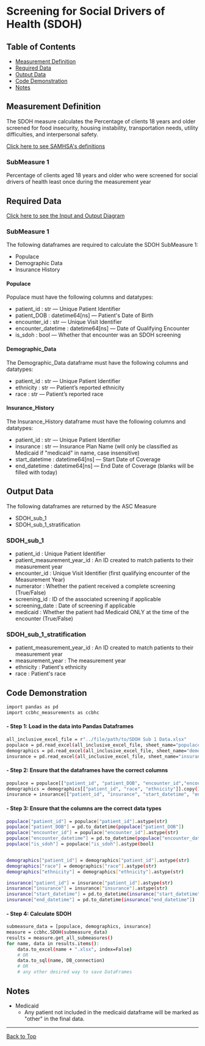 # Screening for Social Drivers of Health (SDOH)

## Table of Contents

- [Measurement Definition](#measurement-definition)  
- [Required Data](#required-data)  
- [Output Data](#output-data)  
- [Code Demonstration](#code-demonstration)  
- [Notes](#notes)

## Measurement Definition

The SDOH measure calculates the Percentage of clients 18 years and older screened for food insecurity, housing instability, transportation needs, utility difficulties, and interpersonal safety.

[Click here to see SAMHSA's definitions](https://www.samhsa.gov/sites/default/files/ccbhc-quality-measures-technical-specifications-manual.pdf)

### SubMeasure 1

Percentage of clients aged 18 years and older who were screened for social drivers of health least once during the measurement year

## Required Data

[Click here to see the Input and Output Diagram](https://github.com/Pesach-Tikvah-Hope-Development-Inc/CCBHC_Measurements/blob/main/ccbhc_measurements/diagrams/SDOH%20Input%20Output%20Requirements.pdf)

### SubMeasure 1

The following dataframes are required to calculate the SDOH SubMeasure 1:

- Populace  
- Demographic Data  
- Insurance History  

#### Populace

Populace must have the following columns and datatypes:
- patient_id : str — Unique Patient Identifier  
- patient_DOB : datetime64[ns] — Patient's Date of Birth  
- encounter_id : str — Unique Visit Identifier  
- encounter_datetime : datetime64[ns] — Date of Qualifying Encounter 
- is_sdoh : bool — Whether that encounter was an SDOH screening  


#### Demographic_Data

The Demographic_Data dataframe must have the following columns and datatypes:

- patient_id : str — Unique Patient Identifier  
- ethnicity : str — Patient’s reported ethnicity  
- race : str — Patient’s reported race  


#### Insurance_History

The Insurance_History dataframe must have the following columns and datatypes:

- patient_id : str — Unique Patient Identifier  
- insurance : str — Insurance Plan Name (will only be classified as Medicaid if "medicaid" in name, case insensitive)  
- start_datetime : datetime64[ns] — Start Date of Coverage  
- end_datetime : datetime64[ns] — End Date of Coverage (blanks will be filled with today)  

## Output Data

The following dataframes are returned by the ASC Measure
- SDOH_sub_1
- SDOH_sub_1_stratification

### SDOH_sub_1

- patient_id : Unique Patient Identifier
- patient_measurement_year_id : An ID created to match patients to their measurement year  
- encounter_id : Unique Visit Identifier (first qualifying encounter of the Measurement Year)  
- numerator : Whether the patient received a complete screening (True/False)  
- screening_id : ID of the associated screening if applicable  
- screening_date : Date of screening if applicable  
- medicaid : Whether the patient had Medicaid ONLY at the time of the encounter (True/False)

### SDOH_sub_1_stratification

- patient_measurement_year_id : An ID created to match patients to their measurement year  
- measurement_year : The measurement year 
- ethnicity : Patient's ethnicity  
- race : Patient's race  

## Code Demonstration

```sh
import pandas as pd
import ccbhc_measurements as ccbhc
```

#### - Step 1: Load in the data into Pandas Dataframes

```sh
all_inclusive_excel_file = r"../file/path/to/SDOH Sub 1 Data.xlsx"
populace = pd.read_excel(all_inclusive_excel_file, sheet_name="populace")
demographics = pd.read_excel(all_inclusive_excel_file, sheet_name="demographic_data")
insurance = pd.read_excel(all_inclusive_excel_file, sheet_name="insurance_history")
```
#### - Step 2: Ensure that the dataframes have the correct columns

```sh
populace = populace[["patient_id", "patient_DOB", "encounter_id","encounter_datetime","is_sdoh"]].copy()
demographics = demographics[["patient_id", "race", "ethnicity"]].copy()
insurance = insurance[["patient_id", "insurance", "start_datetime", "end_datetime"]].copy()
```

#### - Step 3: Ensure that the columns are the correct data types

```sh
populace["patient_id"] = populace["patient_id"].astype(str)
populace["patient_DOB"] = pd.to_datetime(populace["patient_DOB"])
populace["encounter_id"] = populace["encounter_id"].astype(str)
populace["encounter_datetime"] = pd.to_datetime(populace["encounter_datetime"])
populace["is_sdoh"] = populace["is_sdoh"].astype(bool)


demographics["patient_id"] = demographics["patient_id"].astype(str)
demographics["race"] = demographics["race"].astype(str)
demographics["ethnicity"] = demographics["ethnicity"].astype(str)

insurance["patient_id"] = insurance["patient_id"].astype(str)
insurance["insurance"] = insurance["insurance"].astype(str)
insurance["start_datetime"] = pd.to_datetime(insurance["start_datetime"])
insurance["end_datetime"] = pd.to_datetime(insurance["end_datetime"])
```

#### - Step 4: Calculate SDOH

```sh
submeasure_data = [populace, demographics, insurance]
measure = ccbhc.SDOH(submeasure_data)
results = measure.get_all_submeasures()
for name, data in results.items():
    data.to_excel(name + ".xlsx", index=False)
    # OR
    data.to_sql(name, DB_connection)
    # OR
    # any other desired way to save DataFrames
```

## Notes

- Medicaid
    - Any patient not included in the medicaid dataframe will be marked as "other" in the final data.

<hr>

[Back to Top](#ccbhc-measurements)